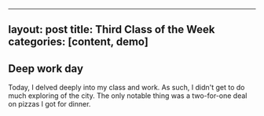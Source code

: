 
---
layout: post
title: Third Class of the Week
categories: [content, demo]
---

## Deep work day
Today, I delved deeply into my class and work. As such, I didn't get to do much exploring of the city. The only notable thing was a two-for-one deal on pizzas I got for dinner. 

